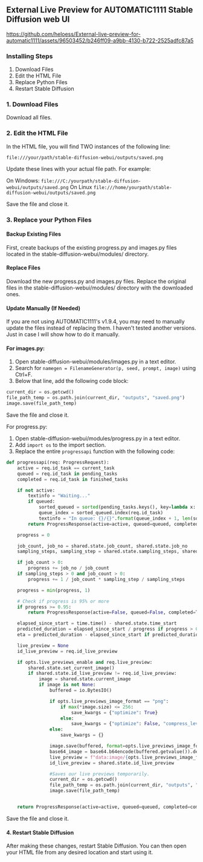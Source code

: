 ## External Live Preview for AUTOMATIC1111 Stable Diffusion web UI


https://github.com/heloess/External-live-preview-for-automatic1111/assets/96503452/b246ff09-a9bb-4130-b722-2525adfc87a5







### Installing Steps
1. Download Files
2. Edit the HTML File
3. Replace Python Files
4. Restart Stable Diffusion

### 1. Download Files
Download all files.

### 2. Edit the HTML File
In the HTML file, you will find TWO instances of the following line:

`file:///your/path/stable-diffusion-webui/outputs/saved.png`

Update these lines with your actual file path. For example:

On Windows: `file:///C:/yourpath/stable-diffusion-webui/outputs/saved.png`
On Linux `file:///home/yourpath/stable-diffusion-webui/outputs/saved.png`

Save the file and close it.

### 3. Replace your Python Files
#### Backup Existing Files
First, create backups of the existing progress.py and images.py files located in the stable-diffusion-webui/modules/ directory.

#### Replace Files
Download the new progress.py and images.py files. Replace the original files in the stable-diffusion-webui/modules/ directory with the downloaded ones.

#### Update Manually (If Needed)
If you are not using AUTOMATIC1111's v1.9.4, you may need to manually update the files instead of replacing them. I haven't tested another versions. Just in case I will show how to do it manually.

#### For images.py:
1. Open stable-diffusion-webui/modules/images.py in a text editor.
2. Search for `namegen = FilenameGenerator(p, seed, prompt, image)` using Ctrl+F.
3. Below that line, add the following code block:
   
```python
current_dir = os.getcwd()
file_path_temp = os.path.join(current_dir, "outputs", "saved.png")
image.save(file_path_temp)
```

Save the file and close it.

For progress.py:
1. Open stable-diffusion-webui/modules/progress.py in a text editor.
2. Add `import os` to the import section.
3. Replace the entire `progressapi` function with the following code:

```python
def progressapi(req: ProgressRequest):
    active = req.id_task == current_task
    queued = req.id_task in pending_tasks
    completed = req.id_task in finished_tasks

    if not active:
        textinfo = "Waiting..."
        if queued:
            sorted_queued = sorted(pending_tasks.keys(), key=lambda x: pending_tasks[x])
            queue_index = sorted_queued.index(req.id_task)
            textinfo = "In queue: {}/{}".format(queue_index + 1, len(sorted_queued))
        return ProgressResponse(active=active, queued=queued, completed=completed, id_live_preview=-1, textinfo=textinfo)

    progress = 0

    job_count, job_no = shared.state.job_count, shared.state.job_no
    sampling_steps, sampling_step = shared.state.sampling_steps, shared.state.sampling_step

    if job_count > 0:
        progress += job_no / job_count
    if sampling_steps > 0 and job_count > 0:
        progress += 1 / job_count * sampling_step / sampling_steps

    progress = min(progress, 1)

    # Check if progress is 95% or more
    if progress >= 0.95:
        return ProgressResponse(active=False, queued=False, completed=True, id_live_preview=-1, textinfo="Completed")

    elapsed_since_start = time.time() - shared.state.time_start
    predicted_duration = elapsed_since_start / progress if progress > 0 else None
    eta = predicted_duration - elapsed_since_start if predicted_duration is not None else None

    live_preview = None
    id_live_preview = req.id_live_preview

    if opts.live_previews_enable and req.live_preview:
        shared.state.set_current_image()
        if shared.state.id_live_preview != req.id_live_preview:
            image = shared.state.current_image
            if image is not None:
                buffered = io.BytesIO()

                if opts.live_previews_image_format == "png":
                    if max(*image.size) <= 256:
                        save_kwargs = {"optimize": True}
                    else:
                        save_kwargs = {"optimize": False, "compress_level": 1}
                else:
                    save_kwargs = {}

                image.save(buffered, format=opts.live_previews_image_format, **save_kwargs)
                base64_image = base64.b64encode(buffered.getvalue()).decode('ascii')
                live_preview = f"data:image/{opts.live_previews_image_format};base64,{base64_image}"
                id_live_preview = shared.state.id_live_preview

                #Saves our live previews temporarily.
                current_dir = os.getcwd()
                file_path_temp = os.path.join(current_dir, "outputs", "saved.png")
                image.save(file_path_temp)


    return ProgressResponse(active=active, queued=queued, completed=completed, progress=progress, eta=eta, live_preview=live_preview, id_live_preview=id_live_preview, textinfo=shared.state.textinfo)
```

Save the file and close it.

#### 4. Restart Stable Diffusion
After making these changes, restart Stable Diffusion. You can then open your HTML file from any desired location and start using it.
